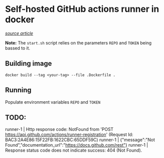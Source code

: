 # Self-hosted GitHub actions runner in docker

[*source article*](https://baccini-al.medium.com/how-to-containerize-a-github-actions-self-hosted-runner-5994cc08b9fb)

**Note:** The `start.sh` script relies on the parameters `REPO` and `TOKEN` being bassed to it.

## Building image

```
docker build --tag <your-tag> --file .Dockerfile .
```

## Running

Populate environment variables `REPO` and `TOKEN`

## TODO:

runner-1  | Http response code: NotFound from 'POST https://api.github.com/actions/runner-registration' (Request Id: BAC3:2A4E86:15F22FB:1622CBC:65DDF59C)
runner-1  | {"message":"Not Found","documentation_url":"https://docs.github.com/rest"}
runner-1  | Response status code does not indicate success: 404 (Not Found).
